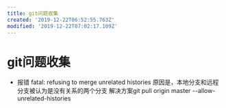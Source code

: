 ```yaml
---
title: git问题收集
created: '2019-12-22T06:52:55.763Z'
modified: '2019-12-22T07:02:17.109Z'
---
```


# git问题收集
- 报错 fatal: refusing to merge unrelated histories
原因是，本地分支和远程分支被认为是没有关系的两个分支
解决方案git pull origin master --allow-unrelated-histories
